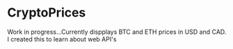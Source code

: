 # CryptoPrices
Work in progress...Currently dispplays BTC and ETH prices in USD and CAD. I created this to learn about web API's
